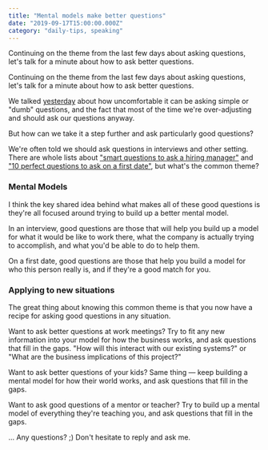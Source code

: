 ```yaml
---
title: "Mental models make better questions"
date: "2019-09-17T15:00:00.000Z"
category: "daily-tips, speaking"
---
```


Continuing on the theme from the last few days about asking questions, let's talk for a minute about how to ask better questions.

<!-- more -->

Continuing on the theme from the last few days about asking questions, let's talk for a minute about how to ask better questions.

We talked [yesterday](https://www.speakwritelisten.com/blog/9-16-there-are-no-dumb-questions) about how uncomfortable it can be asking simple or "dumb" questions, and the fact that most of the time we're over-adjusting and should ask our questions anyway.

But how can we take it a step further and ask particularly good questions?

We're often told we should ask questions in interviews and other setting. There are whole lists about ["smart questions to ask a hiring manager"](https://www.topresume.com/career-advice/13-of-the-smartest-questions-to-ask-a-hiring-manager) and ["10 perfect questions to ask on a first date"](https://www.joinonelove.org/learn/10-perfect-questions-to-ask-on-the-first-date-to-really-get-to-know-someone/), but what's the common theme?

### Mental Models

I think the key shared idea behind what makes all of these good questions is they're all focused around trying to build up a better mental model.

In an interview, good questions are those that will help you build up a model for what it would be like to work there, what the company is actually trying to accomplish, and what you'd be able to do to help them.

On a first date, good questions are those that help you build a model for who this person really is, and if they're a good match for you.

### Applying to new situations

The great thing about knowing this common theme is that you now have a recipe for asking good questions in any situation.

Want to ask better questions at work meetings? Try to fit any new information into your model for how the business works, and ask questions that fill in the gaps. "How will this interact with our existing systems?" or "What are the business implications of this project?"

Want to ask better questions of your kids? Same thing &mdash; keep building a mental model for how their world works, and ask questions that fill in the gaps.

Want to ask good questions of a mentor or teacher? Try to build up a mental model of everything they're teaching you, and ask questions that fill in the gaps.


... Any questions? ;) Don't hesitate to reply and ask me.
